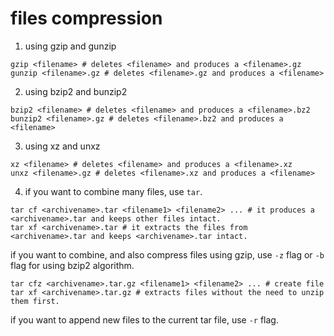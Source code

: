 # files compression

1. using gzip and gunzip
```commandline
gzip <filename> # deletes <filename> and produces a <filename>.gz 
gunzip <filename>.gz # deletes <filename>.gz and produces a <filename> 
```

2. using bzip2 and bunzip2
```commandline
bzip2 <filename> # deletes <filename> and produces a <filename>.bz2 
bunzip2 <filename>.gz # deletes <filename>.bz2 and produces a <filename> 
```

3. using xz and unxz
```commandline
xz <filename> # deletes <filename> and produces a <filename>.xz
unxz <filename>.gz # deletes <filename>.xz and produces a <filename> 
```

4. if you want to combine many files, use ```tar```.
```commandline
tar cf <archivename>.tar <filename1> <filename2> ... # it produces a <archivename>.tar and keeps other files intact.
tar xf <archivename>.tar # it extracts the files from <archivename>.tar and keeps <archivename>.tar intact.
```
if you want to combine, and also compress files using gzip, use ```-z``` flag or ```-b``` flag for using bzip2 algorithm.
```commandline
tar cfz <archivename>.tar.gz <filename1> <filename2> ... # create file
tar xf <archivename>.tar.gz # extracts files without the need to unzip them first.
```
if you want to append new files to the current tar file, use ```-r``` flag.